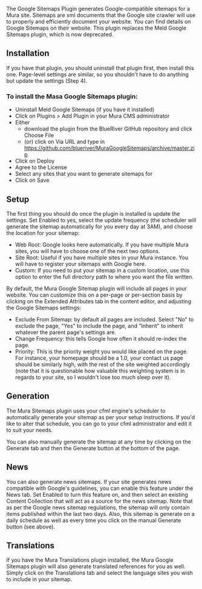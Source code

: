The Google Sitemaps Plugin generates Google-compatible sitemaps for a Mura site. Sitemaps are xml documents that the Google site crawler will use to properly and efficiently document your website. You can find details on Google Sitemaps on their website. This plugin replaces the Meld Google Sitemaps plugin, which is now deprecated.

## Installation

If you have that plugin, you should uninstall that plugin first, then install this one. Page-level settings are similar, so you shouldn't have to do anything but update the settings (Step 4).

### To install the Masa Google Sitemaps plugin:

- Uninstall Meld Google Sitemaps (if you have it installed)
- Click on Plugins > Add Plugin in your Mura CMS administrator
- Either
   - download the plugin from the BlueRiver GitHub repository and click Choose File
   - (or) click on Via URL and type in https://github.com/blueriver/MuraGoogleSitemaps/archive/master.zip
- Click on Deploy
- Agree to the License
- Select any sites that you want to generate sitemaps for
- Click on Save

## Setup

The first thing you should do once the plugin is installed is update the settings. Set Enabled to yes, select the update frequency (the scheduler will generate the sitemap automatically for you every day at 3AM), and choose the location for your sitemap:

- Web Root: Google looks here automatically. If you have multiple Mura sites, you will have to choose one of the next two options.
- Site Root: Useful if you have multiple sites in your Mura instance. You will have to register your sitemaps with Google here.
- Custom: If you need to put your sitemap in a custom location, use this option to enter the full directory path to where you want the file written.

By default, the Mura Google Sitemap plugin will include all pages in your website. You can customize this on a per-page or per-section basis by clicking on the Extended Attributes tab in the content editor, and adjusting the Google Sitemaps settings:

- Exclude From Sitemap: by default all pages are included. Select "No" to exclude the page, "Yes" to include the page, and "Inherit" to inherit whatever the parent page's settings are.
- Change Frequency: this tells Google how often it should re-index the page.
- Priority: This is the priority weight you would like placed on the page. For instance, your homepage should be a 1.0, your contact us page should be similarly high, with the rest of the site weighted accordingly (note that it is questionable how valuable this weighting system is in regards to your site, so I wouldn't lose too much sleep over it).

## Generation

The Mura Sitemaps plugin uses your cfml engine's scheduler to automatically generate your sitemap as per your setup instructions. If you'd like to alter that schedule, you can go to your cfml administrator and edit it to suit your needs.

You can also manually generate the sitemap at any time by clicking on the Generate tab and then the Generate button at the bottom of the page.

## News

You can also generate news sitemaps. If your site generates news compatible with Google's guidelines, you can enable this feature under the News tab. Set Enabled to turn this feature on, and then select an existing Content Collection that will act as a source for the news sitemap. Note that as per the Google news sitemap regulations, the sitemap will only contain items published within the last two days. Also, this sitemap is generate on a daily schedule as well as every time you click on the manual Generate button (see above).

## Translations

If you have the Mura Translations plugin installed, the Mura Google Sitemaps plugin will also generate translated references for you as well. Simply click on the Translations tab and select the language sites you wish to include in your sitemap.
